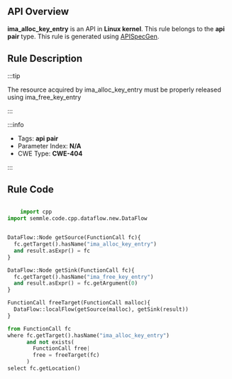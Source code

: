 ---
---


## API Overview
**ima_alloc_key_entry** is an API in **Linux kernel**. This rule belongs to the **api pair** type. This rule is generated using [APISpecGen](../../tools/APISpecGen).
## Rule Description

:::tip

The resource acquired by ima_alloc_key_entry must be properly released using ima_free_key_entry

:::

:::info

- Tags: **api pair**
- Parameter Index: **N/A**
- CWE Type: **CWE-404**

:::

## Rule Code
```python

    import cpp
import semmle.code.cpp.dataflow.new.DataFlow


DataFlow::Node getSource(FunctionCall fc){
  fc.getTarget().hasName("ima_alloc_key_entry")
  and result.asExpr() = fc
}

DataFlow::Node getSink(FunctionCall fc){
  fc.getTarget().hasName("ima_free_key_entry")
  and result.asExpr() = fc.getArgument(0)
}

FunctionCall freeTarget(FunctionCall malloc){
  DataFlow::localFlow(getSource(malloc), getSink(result))
}

from FunctionCall fc
where fc.getTarget().hasName("ima_alloc_key_entry")
      and not exists(
        FunctionCall free| 
        free = freeTarget(fc)
      )
select fc.getLocation()

    
```